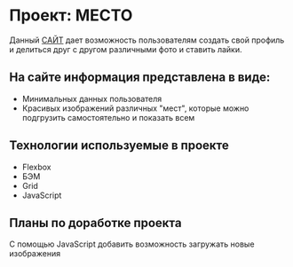# Проект: МЕСТО

Данный [САЙТ](https://anatolii-podkolzin.github.io/mesto/ "Мesto") дает возможность пользователям создать свой профиль и делиться друг с другом различными фото и ставить лайки.

## На сайте информация представлена в виде:
+ Минимальных данных пользователя
+ Красивых изображений различных "мест", которые можно подгрузить самостоятельно и показать всем

## Технологии используемые в проекте

+ Flexbox
+ БЭМ
+ Grid
+ JavaScript

## Планы по доработке проекта

С помощью JavaScript добавить возможность загружать новые изображения
